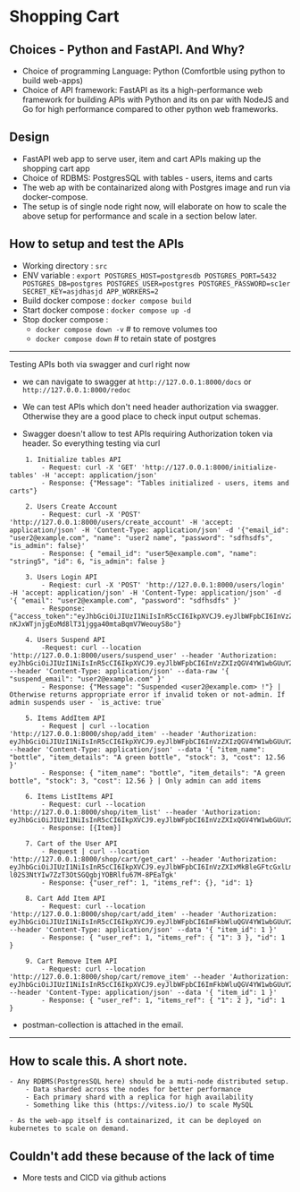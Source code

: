 # Shopping Cart 

## Choices - Python and FastAPI. And Why?
* Choice of programming Language: Python (Comfortble using python to build web-apps)
* Choice of API framework: FastAPI as its a high-performance web framework for building APIs with Python and its on par with NodeJS and Go for high performance compared to other python web frameworks.

## Design
* FastAPI web app to serve user, item and cart APIs making up the shopping cart app
* Choice of RDBMS: PostgresSQL with tables - users, items and carts
* The web ap with be containarized along with Postgres image and run via docker-compose. 
* The setup is of single node right now, will elaborate on how to scale the above setup for performance and scale in a section below later.

## How to setup and test the APIs
* Working directory    : `src`
* ENV variable         : `export POSTGRES_HOST=postgresdb POSTGRES_PORT=5432 POSTGRES_DB=postgres POSTGRES_USER=postgres POSTGRES_PASSWORD=sc1er SECRET_KEY=asjdhasjd APP_WORKERS=2`
* Build docker compose : `docker compose build`
* Start docker compose : `docker compose up -d`
* Stop docker compose  :
    - `docker compose down -v`  # to remove volumes too
    - `docker compose down`     # to retain state of postgres


---
Testing APIs both via swagger and curl right now
* we can navigate to swagger at `http://127.0.0.1:8000/docs` or `http://127.0.0.1:8000/redoc`
* We can test APIs which don't need header authorization via swagger. Otherwise they are a good place to check input output schemas.
    
* Swagger doesn't allow to test APIs requiring Authorization token via header. So everything testing via curl
```
    1. Initialize tables API
        - Request: curl -X 'GET' 'http://127.0.0.1:8000/initialize-tables' -H 'accept: application/json'
        - Response: {"Message": "Tables initialized - users, items and carts"}

    2. Users Create Account
        - Request: curl -X 'POST'  'http://127.0.0.1:8000/users/create_account' -H 'accept: application/json' -H 'Content-Type: application/json' -d '{"email_id": "user2@example.com", "name": "user2 name", "password": "sdfhsdfs", "is_admin": false}'
        - Response: { "email_id": "user5@example.com", "name": "string5", "id": 6, "is_admin": false }

    3. Users Login API
        - Reqiest: curl -X 'POST' 'http://127.0.0.1:8000/users/login' -H 'accept: application/json' -H 'Content-Type: application/json' -d '{ "email": "user2@example.com", "password": "sdfhsdfs" }'
        - Response: {"access_token":"eyJhbGciOiJIUzI1NiIsInR5cCI6IkpXVCJ9.eyJlbWFpbCI6InVzZXIyQGV4YW1wbGUuY29tIn0.e-nKJxWTjnjgEoMd8lT31jgga40mtaBqmV7WeouyS8o"}

    4. Users Suspend API
        -Request: curl --location 'http://127.0.0.1:8000/users/suspend_user' --header 'Authorization: eyJhbGciOiJIUzI1NiIsInR5cCI6IkpXVCJ9.eyJlbWFpbCI6InVzZXIzQGV4YW1wbGUuY29tIn0.N3LMRxhKqsR4SfttRFnHoTZjGXGDUKbtD8kTKKAQp9s' --header 'Content-Type: application/json' --data-raw '{ "suspend_email": "user2@example.com" }'
        - Response: {"Message": "Suspended <user2@example.com> !"} | Otherwise returns appropriate error if invalid token or not-admin. If admin suspends user - `is_active: true`
    
    5. Items AddItem API
        - Request | curl --location 'http://127.0.0.1:8000/shop/add_item' --header 'Authorization: eyJhbGciOiJIUzI1NiIsInR5cCI6IkpXVCJ9.eyJlbWFpbCI6InVzZXIzQGV4YW1wbGUuY29tIn0.N3LMRxhKqsR4SfttRFnHoTZjGXGDUKbtD8kTKKAQp9s' --header 'Content-Type: application/json' --data '{ "item_name": "bottle", "item_details": "A green bottle", "stock": 3, "cost": 12.56 }'
        - Response: { "item_name": "bottle", "item_details": "A green bottle", "stock": 3, "cost": 12.56 } | Only admin can add items

    6. Items ListItems API
        - Request: curl --location 'http://127.0.0.1:8000/shop/item_list' --header 'Authorization: eyJhbGciOiJIUzI1NiIsInR5cCI6IkpXVCJ9.eyJlbWFpbCI6InVzZXIxQGV4YW1wbGUuY29tIn0.8d5Xn3qxJEahbkZCnV4Ww0IWe5bLAUkKWCYDkigD0ao'
        - Response: [{Item}] 

    7. Cart of the User API
        - Request | curl --location 'http://127.0.0.1:8000/shop/cart/get_cart' --header 'Authorization: eyJhbGciOiJIUzI1NiIsInR5cCI6IkpXVCJ9.eyJlbWFpbCI6InVzZXIxMkBleGFtcGxlLmNvbSJ9.e-l02S3NtYIw7ZzT3OtSGQgbjYOBRlfu67M-8PEaTgk'
        - Response: {"user_ref": 1, "items_ref": {}, "id": 1}

    8. Cart Add Item API 
        - Request: curl --location 'http://127.0.0.1:8000/shop/cart/add_item' --header 'Authorization: eyJhbGciOiJIUzI1NiIsInR5cCI6IkpXVCJ9.eyJlbWFpbCI6ImFkbWluQGV4YW1wbGUuY29tIn0.gEPbdGuHi7yzL8JtI5QBTTrZVsAxlrfgvXyxX1aewaw' --header 'Content-Type: application/json' --data '{ "item_id": 1 }'
        - Response: { "user_ref": 1, "items_ref": { "1": 3 }, "id": 1 }

    9. Cart Remove Item API
        - Request: curl --location 'http://127.0.0.1:8000/shop/cart/remove_item' --header 'Authorization: eyJhbGciOiJIUzI1NiIsInR5cCI6IkpXVCJ9.eyJlbWFpbCI6ImFkbWluQGV4YW1wbGUuY29tIn0.gEPbdGuHi7yzL8JtI5QBTTrZVsAxlrfgvXyxX1aewaw' --header 'Content-Type: application/json' --data '{ "item_id": 1 }'
        - Response: { "user_ref": 1, "items_ref": { "1": 2 }, "id": 1 }
```
* postman-collection is attached in the email.
---


## How to scale this. A short note.

    - Any RDBMS(PostgresSQL here) should be a muti-node distributed setup. 
        - Data sharded across the nodes for better performance
        - Each primary shard with a replica for high availability
        - Something like this (https://vitess.io/) to scale MySQL

    - As the web-app itself is containarized, it can be deployed on kubernetes to scale on demand.

## Couldn't add these because of the lack of time
* More tests and CICD via github actions
